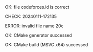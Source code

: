 OK: file codeforces.id is correct
CHECK: 20240111-172135
ERROR: invalid file name 20c
OK: CMake generator successed
OK: CMake build (MSVC x64) successed
